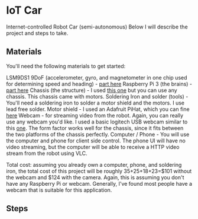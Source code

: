 # IoT Car
Internet-controlled Robot Car (semi-autonomous)
Below I will describe the project and steps to take.

## Materials
You'll need the following materials to get started:

LSM9DS1 9DoF (accelerometer, gyro, and magnetometer in one chip used for determining speed and heading) - [part here](https://learn.sparkfun.com/tutorials/lsm9ds1-breakout-hookup-guide?_ga=2.140200437.734737643.1508941937-1881043274.1507820070)
Raspberry Pi 3 (the brains) - [part here](https://www.raspberrypi.org/products/raspberry-pi-3-model-b/)
Chassis (the structure) - I used [this one](https://www.amazon.com/Wheels-Robot-Chassis-Encoder-Arduino/dp/B01N3PCWHC/ref=sr_1_5?ie=UTF8&qid=1508942240&sr=8-5&keywords=robot+chassis) but you can use any chassis. This chassis came with motors.
Soldering Iron and solder (tools) - You'll need a soldering iron to solder a motor shield and the motors. I use lead free solder.
Motor shield - I used an Adafruit PiHat, which you can fine [here](https://www.amazon.com/Adafruit-16-Channel-PWM-Servo-Raspberry/dp/B00SI1SPHS/ref=sr_1_3?s=industrial&ie=UTF8&qid=1508942339&sr=1-3&keywords=motor+shield+raspberry+pi)
Webcam - for streaming video from the robot. Again, you can really use any webcam you'd like. I used a basic logitech USB webcam similar to this [one](https://www.amazon.com/Ausdom-Webcam-Camera-Microphone-Sliver/dp/B01CZROAT2/ref=sr_1_18_sspa?ie=UTF8&qid=1508942467&sr=8-18-spons&keywords=logitech+usb+webcam&psc=1). The form factor works well for the chassis, since it fits between the two platforms of the chassis perfectly.
Computer / Phone - You will use the computer and phone for client side control. The phone UI will have no video streaming, but the computer will be able to receive a HTTP video stream from the robot using VLC.

Total cost: assuming you already own a computer, phone, and soldering iron, the total cost of this project will be roughly 35+25+18+23=$101 without the webcam and $124 with the camera. Again, this is assuming you don't have any Raspberry Pi or webcam. Generally, I've found most people have a webcam that is suitable for this application.

## Steps
